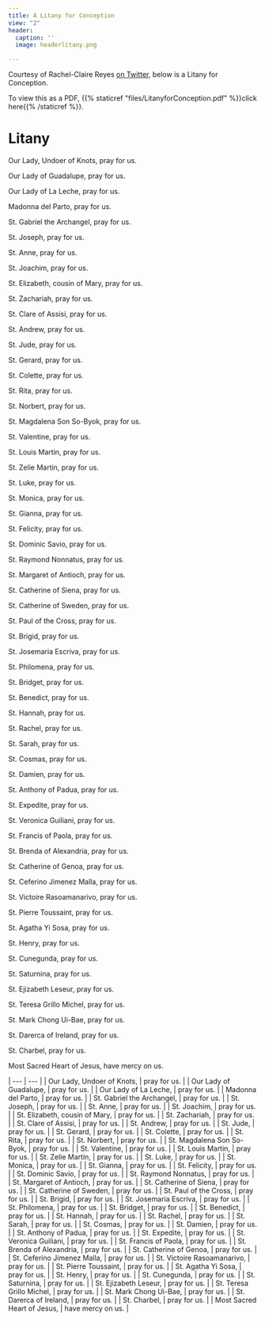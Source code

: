 ```yaml
---
title: A Litany for Conception
view: "2"
header:
  caption: ''
  image: headerlitany.png

---
```

Courtesy of Rachel-Claire Reyes [on Twitter](https://web.archive.org/web/20200722190036/https://twitter.com/misstrinity3n1/status/1285716584011571200), below is a Litany for Conception.

To view this as a PDF, {{% staticref "files/LitanyforConception.pdf" %}}click here{{% /staticref %}}.

# Litany

Our Lady, Undoer of Knots, pray for us. 

Our Lady of Guadalupe, pray for us. 

Our Lady of La Leche, pray for us. 

Madonna del Parto, pray for us. 

St. Gabriel the Archangel, pray for us. 

St. Joseph, pray for us. 

St. Anne, pray for us. 

St. Joachim, pray for us. 

St. Elizabeth, cousin of Mary, pray for us. 

St. Zachariah, pray for us. 

St. Clare of Assisi, pray for us. 

St. Andrew, pray for us. 

St. Jude, pray for us. 

St. Gerard, pray for us. 

St. Colette, pray for us. 

St. Rita, pray for us. 

St. Norbert, pray for us. 

St. Magdalena Son So-Byok, pray for us. 

St. Valentine, pray for us. 

St. Louis Martin, pray for us. 

St. Zelie Martin, pray for us. 

St. Luke, pray for us. 

St. Monica, pray for us. 

St. Gianna, pray for us. 

St. Felicity, pray for us. 

St. Dominic Savio, pray for us. 

St. Raymond Nonnatus, pray for us. 

St. Margaret of Antioch, pray for us. 

St. Catherine of Siena, pray for us. 

St. Catherine of Sweden, pray for us. 

St. Paul of the Cross, pray for us. 

St. Brigid, pray for us. 

St. Josemaria Escriva, pray for us. 

St. Philomena, pray for us. 

St. Bridget, pray for us. 

St. Benedict, pray for us. 

St. Hannah, pray for us. 

St. Rachel, pray for us. 

St. Sarah, pray for us. 

St. Cosmas, pray for us. 

St. Damien, pray for us. 

St. Anthony of Padua, pray for us. 

St. Expedite, pray for us. 

St. Veronica Guiliani, pray for us. 

St. Francis of Paola, pray for us. 

St. Brenda of Alexandria, pray for us. 

St. Catherine of Genoa, pray for us. 

St. Ceferino Jimenez Malla, pray for us. 

St. Victoire Rasoamanarivo, pray for us. 

St. Pierre Toussaint, pray for us. 

St. Agatha Yi Sosa, pray for us. 

St. Henry, pray for us. 

St. Cunegunda, pray for us. 

St. Saturnina, pray for us. 

St. Ejizabeth Leseur, pray for us. 

St. Teresa Grillo Michel, pray for us. 

St. Mark Chong Ui-Bae, pray for us. 

St. Darerca of Ireland, pray for us. 

St. Charbel, pray for us. 

Most Sacred Heart of Jesus, have mercy on us.

| --- | --- |
| Our Lady, Undoer of Knots, | pray for us. |
| Our Lady of Guadalupe, | pray for us. |
| Our Lady of La Leche, | pray for us. |
| Madonna del Parto, | pray for us. |
| St. Gabriel the Archangel, | pray for us. |
| St. Joseph, | pray for us. |
| St. Anne, | pray for us. |
| St. Joachim, | pray for us. |
| St. Elizabeth, cousin of Mary, | pray for us. |
| St. Zachariah, | pray for us. |
| St. Clare of Assisi, | pray for us. |
| St. Andrew, | pray for us. |
| St. Jude, | pray for us. |
| St. Gerard, | pray for us. |
| St. Colette, | pray for us. |
| St. Rita, | pray for us. |
| St. Norbert, | pray for us. |
| St. Magdalena Son So-Byok, | pray for us. |
| St. Valentine, | pray for us. |
| St. Louis Martin, | pray for us. |
| St. Zelie Martin, | pray for us. |
| St. Luke, | pray for us. |
| St. Monica, | pray for us. |
| St. Gianna, | pray for us. |
| St. Felicity, | pray for us. |
| St. Dominic Savio, | pray for us. |
| St. Raymond Nonnatus, | pray for us. |
| St. Margaret of Antioch, | pray for us. |
| St. Catherine of Siena, | pray for us. |
| St. Catherine of Sweden, | pray for us. |
| St. Paul of the Cross, | pray for us. |
| St. Brigid, | pray for us. |
| St. Josemaria Escriva, | pray for us. |
| St. Philomena, | pray for us. |
| St. Bridget, | pray for us. |
| St. Benedict, | pray for us. |
| St. Hannah, | pray for us. |
| St. Rachel, | pray for us. |
| St. Sarah, | pray for us. |
| St. Cosmas, | pray for us. |
| St. Damien, | pray for us. |
| St. Anthony of Padua, | pray for us. |
| St. Expedite, | pray for us. |
| St. Veronica Guiliani, | pray for us. |
| St. Francis of Paola, | pray for us. |
| St. Brenda of Alexandria, | pray for us. |
| St. Catherine of Genoa, | pray for us. |
| St. Ceferino Jimenez Malla, | pray for us. |
| St. Victoire Rasoamanarivo, | pray for us. |
| St. Pierre Toussaint, | pray for us. |
| St. Agatha Yi Sosa, | pray for us. |
| St. Henry, | pray for us. |
| St. Cunegunda, | pray for us. |
| St. Saturnina, | pray for us. |
| St. Ejizabeth Leseur, | pray for us. |
| St. Teresa Grillo Michel, | pray for us. |
| St. Mark Chong Ui-Bae, | pray for us. |
| St. Darerca of Ireland, | pray for us. |
| St. Charbel, | pray for us. |
| Most Sacred Heart of Jesus, | have mercy on us. |
